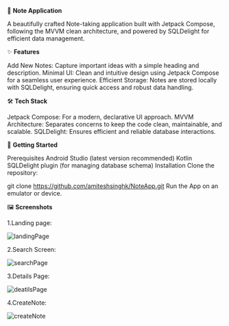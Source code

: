 📝 **Note Application**

A beautifully crafted Note-taking application built with Jetpack Compose, following the MVVM clean architecture, and powered by SQLDelight for efficient data management.

✨ **Features**

Add New Notes: Capture important ideas with a simple heading and description.
Minimal UI: Clean and intuitive design using Jetpack Compose for a seamless user experience.
Efficient Storage: Notes are stored locally with SQLDelight, ensuring quick access and robust data handling.

🛠️ **Tech Stack**

Jetpack Compose: For a modern, declarative UI approach.
MVVM Architecture: Separates concerns to keep the code clean, maintainable, and scalable.
SQLDelight: Ensures efficient and reliable database interactions.

🚀 **Getting Started**

Prerequisites
Android Studio (latest version recommended)
Kotlin
SQLDelight plugin (for managing database schema)
Installation
Clone the repository:

git clone https://github.com/amiteshsinghk/NoteApp.git
Run the App on an emulator or device.

🖼️ **Screenshots**

1.Landing page:

![landingPage](https://github.com/user-attachments/assets/3e22a67e-0b6c-4411-8565-0eaf656a36c9)

2.Search Screen:

![searchPage](https://github.com/user-attachments/assets/dd4b3d95-99b2-4bb9-a917-0df5b665c63e)

3.Details Page:

![deatilsPage](https://github.com/user-attachments/assets/5040ad7f-6769-4967-838d-94a2aa17b995)

4.CreateNote:

![createNote](https://github.com/user-attachments/assets/2f62af06-d5ed-4b50-a417-2837b079d18b)


